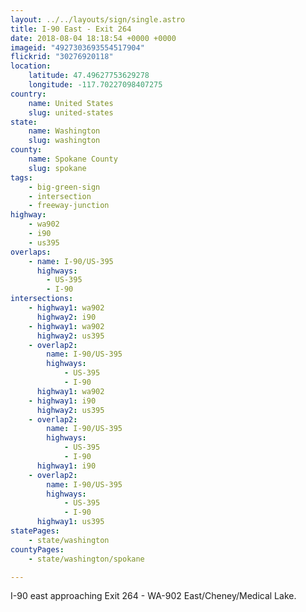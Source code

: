 ```yaml
---
layout: ../../layouts/sign/single.astro
title: I-90 East - Exit 264
date: 2018-08-04 18:18:54 +0000 +0000
imageid: "4927303693554517904"
flickrid: "30276920118"
location:
    latitude: 47.49627753629278
    longitude: -117.70227098407275
country:
    name: United States
    slug: united-states
state:
    name: Washington
    slug: washington
county:
    name: Spokane County
    slug: spokane
tags:
    - big-green-sign
    - intersection
    - freeway-junction
highway:
    - wa902
    - i90
    - us395
overlaps:
    - name: I-90/US-395
      highways:
        - US-395
        - I-90
intersections:
    - highway1: wa902
      highway2: i90
    - highway1: wa902
      highway2: us395
    - overlap2:
        name: I-90/US-395
        highways:
            - US-395
            - I-90
      highway1: wa902
    - highway1: i90
      highway2: us395
    - overlap2:
        name: I-90/US-395
        highways:
            - US-395
            - I-90
      highway1: i90
    - overlap2:
        name: I-90/US-395
        highways:
            - US-395
            - I-90
      highway1: us395
statePages:
    - state/washington
countyPages:
    - state/washington/spokane

---
```

I-90 east approaching Exit 264 - WA-902 East/Cheney/Medical Lake.